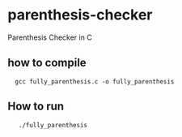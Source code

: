 # parenthesis-checker
Parenthesis Checker in C 

## how to compile
```
  gcc fully_parenthesis.c -o fully_parenthesis
```

## How to run

 ```
    ./fully_parenthesis
 ```
 
 
 
 
